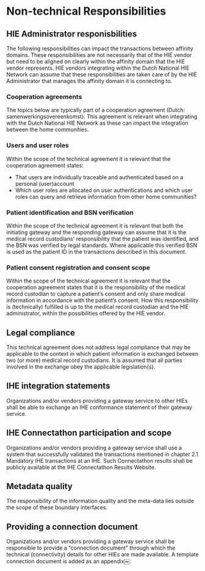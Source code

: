# Non-technical Responsibilities

## HIE Administrator responisbilities

The following responsibilities can impact the transactions between affinity domains. These responsibilities are not necessarily that of the HIE vendor but need to be aligned on clearly within the affinity domain that the HIE vendor represents. HIE vendors integrating within the Dutch National HIE Network can assume that these responsibilities are taken care of by the HIE Administrator that manages the affinity domain it is connecting to.

### Cooperation agreements

The topics below are typically part of a cooperation agreement (Dutch: samenwerkingsovereenkomst). This agreement is relevant when integrating with the Dutch National HIE Network as these can impact the integration between the home communities.

### Users and user roles

Within the scope of the technical agreement it is relevant that the cooperation agreement states:

- That users are individually traceable and authenticated based on a personal (user)account
- Which user roles are allocated on user authentications and which user roles can query and retrieve information from other home communities?

### Patient identification and BSN verification

Within the scope of the technical agreement it is relevant that both the initiating gateway and the responding gateway can assume that it is the medical record custodians' responsibility that the patient was identified, and the BSN was verified by legal standards. Where applicable this verified BSN is used as the patient ID in the transactions described in this document.

### Patient consent registration and consent scope

Within the scope of the technical agreement it is relevant that the cooperation agreement states that it is the responsibility of the medical record custodian to capture a patient’s consent and only share medical information in accordance with the patient’s consent. How this responsibility is (technically) fulfilled is up to the medical record custodian and the HIE administrator, within the possibilities offered by the HIE vendor.

## Legal compliance

This technical agreement does not address legal compliance that may be applicable to the context in which patient information is exchanged between two (or more) medical record custodians. It is assumed that all parties involved in the exchange obey the applicable legislation(s).

## IHE integration statements

Organizations and/or vendors providing a gateway service to other HIEs shall be able to exchange an IHE conformance statement of their gateway service.

## IHE Connectathon participation and scope

Organizations and/or vendors providing a gateway service shall use a system that successfully validated the transactions mentioned in chapter 2.1 Mandatory IHE transactions at an IHE. Such Connectathon results shall be publicly available at the IHE Connectathon Results Website.

## Metadata quality

The responsibility of the information quality and the meta-data lies outside the scope of these boundary interfaces.

## Providing a connection document

Organizations and/or vendors providing a gateway service shall be responsible to provide a “connection document” through which the technical (connectivity) details for other HIEs are made available. A template connection document is added as an appendix￼.
